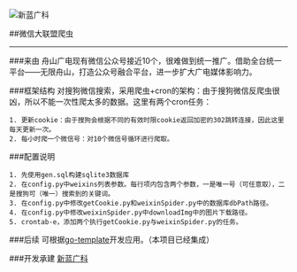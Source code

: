 ![新蓝广科](http://develop.zsgd.com:8081/markdown/img/zsgd.jpg)

##微信大联盟爬虫

---

###来由
舟山广电现有微信公众号接近10个，很难做到统一推广。借助全台统一平台——无限舟山，打造公众号融合平台，进一步扩大广电媒体影响力。

###框架结构
对搜狗微信搜索，采用爬虫+cron的架构：由于搜狗微信反爬虫很凶，所以不能一次性爬太多的数据。这里有两个cron任务：

    1. 更新cookie：由于搜狗会根据不同的有效时限cookie返回加密的302跳转连接，因此这里每天更新一次。
    2. 每小时爬一个微信号：对10个微信号循环进行爬取。
    
###配置说明

    1. 先使用gen.sql构建sqlite3数据库
    2. 在config.py中weixins列表参数。每行项内包含两个参数，一是唯一号（可任意取），二是搜狗可（唯一）搜索到的关键词。
    3. 在config.py中修改getCookie.py和weixinSpider.py中的数据库dbPath路径。
    4. 在config.py中修改weixinSpider.py中downloadImg中的图片下载路径。
    5. crontab-e，添加两个执行getCookie.py与weixinSpider.py的任务。
    
###后续
可根据[go-template](https://github.com/MeowLeg/go-template)开发应用。（本项目已经集成）
    
###开发承建
[新蓝广科](http://www.xinlantech.com)
